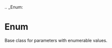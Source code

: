 [//]: # (THE CONTENT BELOW IS GENERATED. DO NOT EDIT.)
.. _Enum:

# Enum
[//]: # (ADD YOUR NOTES BELOW. THESE WILL BE PICKED EVERY TIME THE DOCS ARE REGENERATED. //end)
Base class for parameters with enumerable values.
